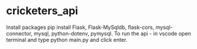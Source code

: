 # cricketers_api
Install packages pip install Flask, Flask-MySqldb, flask-cors, mysql-connector, mysql, python-dotenv, pymysql.
To run the api - in vscode open terminal and type python main.py and click enter.
